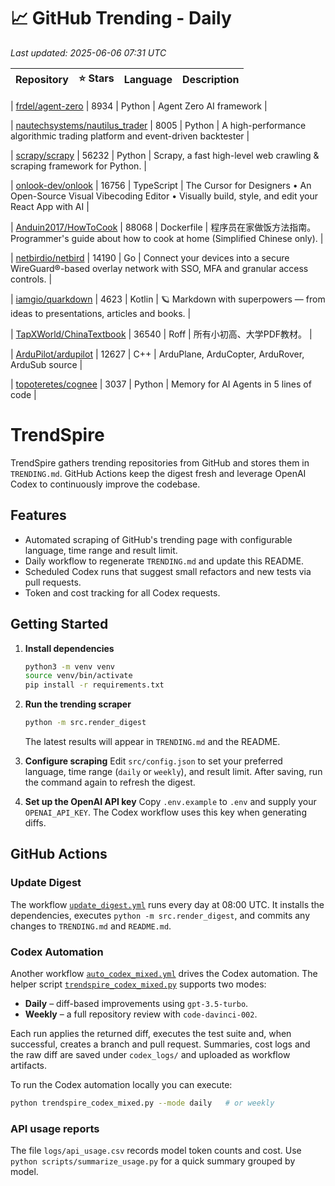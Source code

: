 <!-- TRENDING_START -->
# 📈 GitHub Trending - Daily

_Last updated: 2025-06-06 07:31 UTC_

| Repository | ⭐ Stars | Language | Description |
|------------|--------:|----------|-------------|

| [frdel/agent-zero](https://github.com/frdel/agent-zero) | 8934 | Python | Agent Zero AI framework |

| [nautechsystems/nautilus_trader](https://github.com/nautechsystems/nautilus_trader) | 8005 | Python | A high-performance algorithmic trading platform and event-driven backtester |

| [scrapy/scrapy](https://github.com/scrapy/scrapy) | 56232 | Python | Scrapy, a fast high-level web crawling & scraping framework for Python. |

| [onlook-dev/onlook](https://github.com/onlook-dev/onlook) | 16756 | TypeScript | The Cursor for Designers • An Open-Source Visual Vibecoding Editor • Visually build, style, and edit your React App with AI |

| [Anduin2017/HowToCook](https://github.com/Anduin2017/HowToCook) | 88068 | Dockerfile | 程序员在家做饭方法指南。Programmer's guide about how to cook at home (Simplified Chinese only). |

| [netbirdio/netbird](https://github.com/netbirdio/netbird) | 14190 | Go | Connect your devices into a secure WireGuard®-based overlay network with SSO, MFA and granular access controls. |

| [iamgio/quarkdown](https://github.com/iamgio/quarkdown) | 4623 | Kotlin | 🪐 Markdown with superpowers — from ideas to presentations, articles and books. |

| [TapXWorld/ChinaTextbook](https://github.com/TapXWorld/ChinaTextbook) | 36540 | Roff | 所有小初高、大学PDF教材。 |

| [ArduPilot/ardupilot](https://github.com/ArduPilot/ardupilot) | 12627 | C++ | ArduPlane, ArduCopter, ArduRover, ArduSub source |

| [topoteretes/cognee](https://github.com/topoteretes/cognee) | 3037 | Python | Memory for AI Agents in 5 lines of code |
<!-- TRENDING_END -->

# TrendSpire

TrendSpire gathers trending repositories from GitHub and stores them in `TRENDING.md`. GitHub Actions keep the digest fresh and leverage OpenAI Codex to continuously improve the codebase.

## Features

- Automated scraping of GitHub's trending page with configurable language, time range and result limit.
- Daily workflow to regenerate `TRENDING.md` and update this README.
- Scheduled Codex runs that suggest small refactors and new tests via pull requests.
- Token and cost tracking for all Codex requests.

## Getting Started

1. **Install dependencies**
   ```bash
   python3 -m venv venv
   source venv/bin/activate
   pip install -r requirements.txt
   ```

2. **Run the trending scraper**
   ```bash
   python -m src.render_digest
   ```
   The latest results will appear in `TRENDING.md` and the README.

3. **Configure scraping**
   Edit `src/config.json` to set your preferred language, time range (`daily` or `weekly`), and result limit. After saving, run the command again to refresh the digest.

4. **Set up the OpenAI API key**
   Copy `.env.example` to `.env` and supply your `OPENAI_API_KEY`. The Codex workflow uses this key when generating diffs.

## GitHub Actions

### Update Digest

The workflow [`update_digest.yml`](.github/workflows/update_digest.yml) runs every day at 08:00 UTC. It installs the dependencies, executes `python -m src.render_digest`, and commits any changes to `TRENDING.md` and `README.md`.

### Codex Automation

Another workflow [`auto_codex_mixed.yml`](.github/workflows/auto_codex_mixed.yml) drives the Codex automation. The helper script [`trendspire_codex_mixed.py`](trendspire_codex_mixed.py) supports two modes:

- **Daily** – diff-based improvements using `gpt-3.5-turbo`.
- **Weekly** – a full repository review with `code-davinci-002`.

Each run applies the returned diff, executes the test suite and, when successful, creates a branch and pull request. Summaries, cost logs and the raw diff are saved under `codex_logs/` and uploaded as workflow artifacts.

To run the Codex automation locally you can execute:

```bash
python trendspire_codex_mixed.py --mode daily   # or weekly
```

### API usage reports

The file `logs/api_usage.csv` records model token counts and cost. Use `python scripts/summarize_usage.py` for a quick summary grouped by model.

